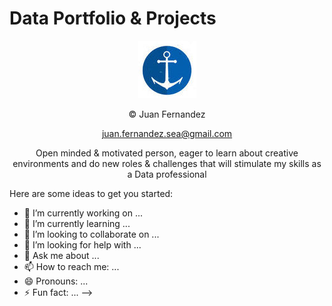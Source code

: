 # Data Portfolio & Projects



<div align="center">


![alt](trinu.jpg)

© Juan Fernandez  

juan.fernandez.sea@gmail.com

Open minded & motivated person, eager to learn about creative environments and do new roles & challenges that will stimulate my skills as a Data professional


<div align="left">

Here are some ideas to get you started:

- 🔭 I’m currently working on ...
- 🌱 I’m currently learning ...
- 👯 I’m looking to collaborate on ...
- 🤔 I’m looking for help with ...
- 💬 Ask me about ...
- 📫 How to reach me: ...
- 😄 Pronouns: ...
- ⚡ Fun fact: ...
-->
